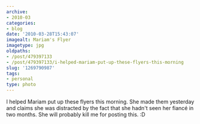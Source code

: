 ```yaml
---
archive:
- 2010-03
categories:
- blog
date: '2010-03-28T15:43:07'
imagealt: Mariam's Flyer
imagetype: jpg
oldpaths:
- /post/479397133
- /post/479397133/i-helped-mariam-put-up-these-flyers-this-morning
slug: '1269790987'
tags:
- personal
type: photo
---
```


I helped Mariam put up these flyers this morning.  She made them yesterday
and claims she was distracted by the fact that she hadn't seen her fiancé
in two months.  She will probably kill me for posting this. :D

